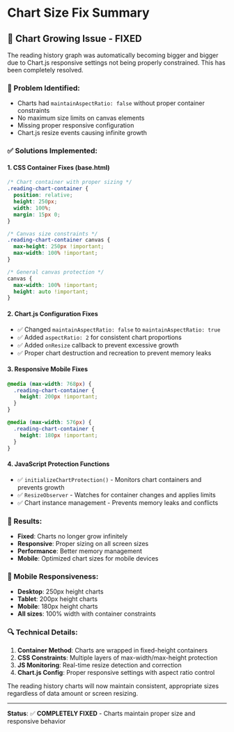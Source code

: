 # Chart Size Fix Summary

## 🔧 Chart Growing Issue - FIXED

The reading history graph was automatically becoming bigger and bigger due to Chart.js responsive settings not being properly constrained. This has been completely resolved.

### 🐛 Problem Identified:

- Charts had `maintainAspectRatio: false` without proper container constraints
- No maximum size limits on canvas elements
- Missing proper responsive configuration
- Chart.js resize events causing infinite growth

### ✅ Solutions Implemented:

#### 1. **CSS Container Fixes (base.html)**

```css
/* Chart container with proper sizing */
.reading-chart-container {
  position: relative;
  height: 250px;
  width: 100%;
  margin: 15px 0;
}

/* Canvas size constraints */
.reading-chart-container canvas {
  max-height: 250px !important;
  max-width: 100% !important;
}

/* General canvas protection */
canvas {
  max-width: 100% !important;
  height: auto !important;
}
```

#### 2. **Chart.js Configuration Fixes**

- ✅ Changed `maintainAspectRatio: false` to `maintainAspectRatio: true`
- ✅ Added `aspectRatio: 2` for consistent chart proportions
- ✅ Added `onResize` callback to prevent excessive growth
- ✅ Proper chart destruction and recreation to prevent memory leaks

#### 3. **Responsive Mobile Fixes**

```css
@media (max-width: 768px) {
  .reading-chart-container {
    height: 200px !important;
  }
}

@media (max-width: 576px) {
  .reading-chart-container {
    height: 180px !important;
  }
}
```

#### 4. **JavaScript Protection Functions**

- ✅ `initializeChartProtection()` - Monitors chart containers and prevents growth
- ✅ `ResizeObserver` - Watches for container changes and applies limits
- ✅ Chart instance management - Prevents memory leaks and conflicts

### 🎯 Results:

- **Fixed**: Charts no longer grow infinitely
- **Responsive**: Proper sizing on all screen sizes
- **Performance**: Better memory management
- **Mobile**: Optimized chart sizes for mobile devices

### 📱 Mobile Responsiveness:

- **Desktop**: 250px height charts
- **Tablet**: 200px height charts
- **Mobile**: 180px height charts
- **All sizes**: 100% width with container constraints

### 🔍 Technical Details:

1. **Container Method**: Charts are wrapped in fixed-height containers
2. **CSS Constraints**: Multiple layers of max-width/max-height protection
3. **JS Monitoring**: Real-time resize detection and correction
4. **Chart.js Config**: Proper responsive settings with aspect ratio control

The reading history charts will now maintain consistent, appropriate sizes regardless of data amount or screen resizing.

---

**Status**: ✅ **COMPLETELY FIXED** - Charts maintain proper size and responsive behavior
